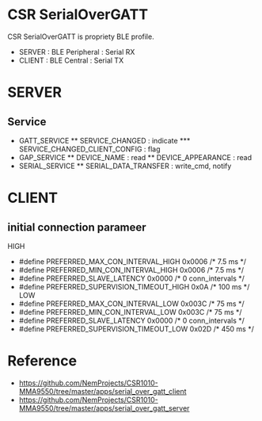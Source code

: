 # CSR SerialOverGATT

CSR SerialOverGATT is propriety BLE profile.

* SERVER : BLE Peripheral : Serial RX
* CLIENT : BLE Central    : Serial TX

# SERVER
## Service
* GATT_SERVICE
** SERVICE_CHANGED : indicate
*** SERVICE_CHANGED_CLIENT_CONFIG : flag
* GAP_SERVICE
** DEVICE_NAME : read
** DEVICE_APPEARANCE : read
* SERIAL_SERVICE
** SERIAL_DATA_TRANSFER : write_cmd, notify

# CLIENT
## initial connection parameer
HIGH
* #define PREFERRED_MAX_CON_INTERVAL_HIGH       0x0006 /* 7.5 ms */
* #define PREFERRED_MIN_CON_INTERVAL_HIGH       0x0006 /* 7.5 ms */
* #define PREFERRED_SLAVE_LATENCY               0x0000 /* 0 conn_intervals */
* #define PREFERRED_SUPERVISION_TIMEOUT_HIGH    0x0A  /* 100 ms */
LOW
* #define PREFERRED_MAX_CON_INTERVAL_LOW        0x003C /* 75 ms */
* #define PREFERRED_MIN_CON_INTERVAL_LOW        0x003C /* 75 ms */
* #define PREFERRED_SLAVE_LATENCY               0x0000 /* 0 conn_intervals */
* #define PREFERRED_SUPERVISION_TIMEOUT_LOW     0x02D /* 450 ms */

# Reference
* https://github.com/NemProjects/CSR1010-MMA9550/tree/master/apps/serial_over_gatt_client
* https://github.com/NemProjects/CSR1010-MMA9550/tree/master/apps/serial_over_gatt_server
